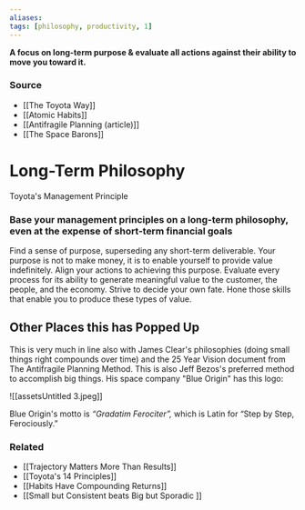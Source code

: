 ```yaml
---
aliases: 
tags: [philosophy, productivity, 1]
---
```

**A focus on long-term purpose & evaluate all actions against their ability to move you toward it.**

### Source
- [[The Toyota Way]]
- [[Atomic Habits]]
- [[Antifragile Planning (article)]]
- [[The Space Barons]]

# Long-Term Philosophy

Toyota's Management Principle

### Base your management principles on a long-term philosophy, even at the expense of short-term financial goals

Find a sense of purpose, superseding any short-term deliverable. Your purpose is not to make money, it is to enable yourself to provide value indefinitely. Align your actions to achieving this purpose. Evaluate every process for its ability to generate meaningful value to the customer, the people, and the economy. Strive to decide your own fate. Hone those skills that enable you to produce these types of value.

## Other Places this has Popped Up

This is very much in line also with James Clear's philosophies (doing small things right compounds over time) and the 25 Year Vision document from The Antifragile Planning Method. This is also Jeff Bezos's preferred method to accomplish big things. His space company "Blue Origin" has this logo:

![[assetsUntitled 3.jpeg]]

Blue Origin's motto is *“Gradatim Ferociter”,* which is Latin for “Step by Step, Ferociously.”

### Related
- [[Trajectory Matters More Than Results]]
- [[Toyota's 14 Principles]]
- [[Habits Have Compounding Returns]] 
- [[Small but Consistent beats Big but Sporadic ]]